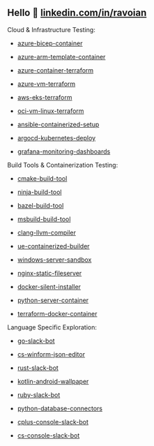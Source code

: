 ## Hello 👋 [linkedin.com/in/ravoian](https://www.linkedin.com/in/ravoian)

Cloud & Infrastructure Testing:

- [azure-bicep-container](https://github.com/ravoian/azure-bicep-container)

- [azure-arm-template-container](https://github.com/ravoian/azure-arm-template-container)

- [azure-container-terraform](https://github.com/ravoian/azure-container-terraform)

- [azure-vm-terraform](https://github.com/ravoian/azure-vm-terraform)

- [aws-eks-terraform](https://github.com/ravoian/aws-eks-terraform)

- [oci-vm-linux-terraform](https://github.com/ravoian/oci-vm-terraform)

- [ansible-containerized-setup](https://github.com/ravoian/ansible-containerized-setup)

- [argocd-kubernetes-deploy](https://github.com/ravoian/argocd-kubernetes-deploy)

- [grafana-monitoring-dashboards](https://github.com/ravoian/grafana-monitoring-dashboards)

Build Tools & Containerization Testing:

- [cmake-build-tool](https://github.com/ravoian/cmake-build-tool)

- [ninja-build-tool](https://github.com/ravoian/ninja-build-tool)

- [bazel-build-tool](https://github.com/ravoian/bazel-build-tool)

- [msbuild-build-tool](https://github.com/ravoian/msbuild-build-tool)

- [clang-llvm-compiler](https://github.com/ravoian/clang-llvm-compiler)

- [ue-containerized-builder](https://github.com/ravoian/ue-containerized-builder)

- [windows-server-sandbox](https://github.com/ravoian/windows-server-sandbox)

- [nginx-static-fileserver](https://github.com/ravoian/nginx-static-fileserver)

- [docker-silent-installer](https://github.com/ravoian/docker-silent-installer)

- [python-server-container](https://github.com/ravoian/python-server-container)

- [terraform-docker-container](https://github.com/ravoian/terraform-docker-container)

Language Specific Exploration:

- [go-slack-bot](https://github.com/ravoian/go-slack-bot)

- [cs-winform-json-editor](https://github.com/ravoian/cs-winform-json-editor)

- [rust-slack-bot](https://github.com/ravoian/rust-slack-bot)

- [kotlin-android-wallpaper](https://github.com/ravoian/kotlin-android-wallpaper)

- [ruby-slack-bot](https://github.com/ravoian/ruby-slack-bot)

- [python-database-connectors](https://github.com/ravoian/python-database-connectors)

- [cplus-console-slack-bot](https://github.com/ravoian/cplus-console-slack-bot)

- [cs-console-slack-bot](https://github.com/ravoian/cs-console-slack-bot)
